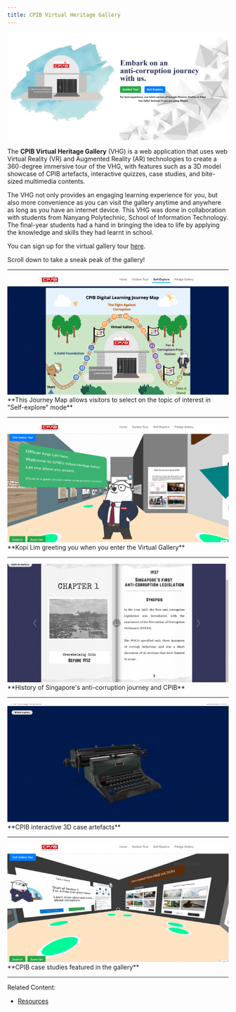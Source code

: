 ```yaml
---
title: CPIB Virtual Heritage Gallery
---
```


<img src="/images/resource_vhghomepage.png" alt="CPIB Virtual Heritage Gallery">

The **CPIB Virtual Heritage Gallery** (VHG) is a web application that uses web Virtual Reality (VR) and Augmented Reality (AR) technologies to create a 360-degree immersive tour of the VHG, with features such as a 3D model showcase of CPIB artefacts, interactive quizzes, case studies, and bite-sized multimedia contents.

The VHG not only provides an engaging learning experience for you, but also more convenience as you can visit the gallery anytime and anywhere as long as you have an internet device. This VHG was done in collaboration with students from Nanyang Polytechnic, School of Information Technology. The final-year students had a hand in bringing the idea to life by applying the knowledge and skills they had learnt in school.

You can sign up for the virtual gallery tour [here](/e-services/e-booking-for-learning-journey). 

Scroll down to take a sneak peak of the gallery!

<hr color="#f0f4f6" size="1" width="100%">

<img src="/images/resource_vhg-1-journey-map.png" alt="CPIB Virtual Heritage Gallery">
**This Journey Map allows visitors to select on the topic of interest in "Self-explore" mode**

<hr color="#f0f4f6" size="1" width="100%">

<img src="/images/resource_vhg-2-kopi.png" alt="CPIB VHG QR Code">
**Kopi Lim greeting you when you enter the Virtual Gallery**

<hr color="#f0f4f6" size="1" width="100%">

<img src="/images/resource_vhg-3-heritage.png" alt="CPIB VHG QR Code">
**History of Singapore's anti-corruption journey and CPIB**

<hr color="#f0f4f6" size="1" width="100%">

<img src="/images/resource_vhg-4-3d-artefacts.png" alt="CPIB VHG QR Code">
**CPIB interactive 3D case artefacts**

<hr color="#f0f4f6" size="1" width="100%">

<img src="/images/resource_vhg-5-gallery.png" alt="CPIB VHG QR Code">
**CPIB case studies featured in the gallery**

<hr color="#f0f4f6" size="1" width="100%">

Related Content:

* [Resources](/about-corruption/prevention-and-education/resources/)
